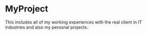 # MyProject
This includes all of my working experiences with the real client in IT industries and also my perosnal projects.
